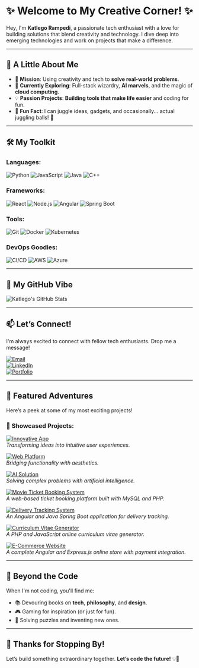 # ✨ **Welcome to My Creative Corner!** ✨

Hey, I'm **Katlego Rampedi**, a passionate tech enthusiast with a love for building solutions that blend creativity and technology. I dive deep into emerging technologies and work on projects that make a difference.  

---

## 🚀 **A Little About Me**
- 🎯 **Mission**: Using creativity and tech to **solve real-world problems**.
- 🌱 **Currently Exploring**: Full-stack wizardry, **AI marvels**, and the magic of **cloud computing**.
- 💡 **Passion Projects**: **Building tools that make life easier** and coding for fun.
- 🤹 **Fun Fact**: I can juggle ideas, gadgets, and occasionally... actual juggling balls! 🎈

---

## 🛠️ **My Toolkit**
### **Languages**:
![Python](https://img.shields.io/badge/-Python-3776AB?style=for-the-badge&logo=python&logoColor=white)
![JavaScript](https://img.shields.io/badge/-JavaScript-F7DF1E?style=for-the-badge&logo=javascript&logoColor=black)
![Java](https://img.shields.io/badge/-Java-007396?style=for-the-badge&logo=java&logoColor=white)
![C++](https://img.shields.io/badge/-C++-00599C?style=for-the-badge&logo=cplusplus&logoColor=white)

### **Frameworks**:
![React](https://img.shields.io/badge/-React-61DAFB?style=for-the-badge&logo=react&logoColor=black)
![Node.js](https://img.shields.io/badge/-Node.js-339933?style=for-the-badge&logo=node.js&logoColor=white)
![Angular](https://img.shields.io/badge/-Angular-DD0031?style=for-the-badge&logo=angular&logoColor=white)
![Spring Boot](https://img.shields.io/badge/-Spring%20Boot-6DB33F?style=for-the-badge&logo=springboot&logoColor=white)

### **Tools**:
![Git](https://img.shields.io/badge/-Git-F05032?style=for-the-badge&logo=git&logoColor=white)
![Docker](https://img.shields.io/badge/-Docker-2496ED?style=for-the-badge&logo=docker&logoColor=white)
![Kubernetes](https://img.shields.io/badge/-Kubernetes-326CE5?style=for-the-badge&logo=kubernetes&logoColor=white)

### **DevOps Goodies**:
![CI/CD](https://img.shields.io/badge/-CI%2FCD-007ACC?style=for-the-badge&logo=azuredevops&logoColor=white)
![AWS](https://img.shields.io/badge/-AWS-232F3E?style=for-the-badge&logo=amazonaws&logoColor=white)
![Azure](https://img.shields.io/badge/-Azure-0078D4?style=for-the-badge&logo=microsoftazure&logoColor=white)

---

## 🌟 **My GitHub Vibe**
![Katlego's GitHub Stats](https://github-readme-stats.vercel.app/api?username=Katlego-Ram2&show_icons=true&theme=tokyonight)

---

## 📫 **Let’s Connect!**
I'm always excited to connect with fellow tech enthusiasts. Drop me a message!  

[![Email](https://img.shields.io/badge/Email-Me-D14836?style=for-the-badge&logo=gmail&logoColor=white)](mailto:katlego.ram@example.com)  
[![LinkedIn](https://img.shields.io/badge/LinkedIn-Connect-0A66C2?style=for-the-badge&logo=linkedin&logoColor=white)](https://linkedin.com/in/katlego-ram)  
[![Portfolio](https://img.shields.io/badge/Portfolio-Explore-24292F?style=for-the-badge&logo=githubpages&logoColor=white)](https://katlego-portfolio.com)

---

## 🌌 **Featured Adventures**  
Here’s a peek at some of my most exciting projects!

### 🌟 **Showcased Projects**:
[![Innovative App](https://img.shields.io/badge/🚀_Innovative_App-Explore-blue?style=for-the-badge)](https://github.com/Katlego-Ram2/innovative-app)  
*Transforming ideas into intuitive user experiences.*  

[![Web Platform](https://img.shields.io/badge/🌐_Web_Platform-Explore-green?style=for-the-badge)](https://github.com/Katlego-Ram2/web-platform)  
*Bridging functionality with aesthetics.*  

[![AI Solution](https://img.shields.io/badge/🤖_AI_Solution-Explore-purple?style=for-the-badge)](https://github.com/Katlego-Ram2/ai-solution)  
*Solving complex problems with artificial intelligence.*  

[![Movie Ticket Booking System](https://img.shields.io/badge/🎬_Movie_Ticket_System-Explore-red?style=for-the-badge)](https://github.com/Katlego-Ram2/cinema)  
*A web-based ticket booking platform built with MySQL and PHP.*  

[![Delivery Tracking System](https://img.shields.io/badge/📦_Delivery_System-Explore-orange?style=for-the-badge)](https://github.com/Katlego-Ram2/deliveryApp)  
*An Angular and Java Spring Boot application for delivery tracking.*  

[![Curriculum Vitae Generator](https://img.shields.io/badge/📄_CV_Generator-Explore-yellow?style=for-the-badge)](https://github.com/Katlego-Ram2/cvgenerator)  
*A PHP and JavaScript online curriculum vitae generator.*  

[![E-Commerce Website](https://img.shields.io/badge/🛒_E_Commerce_Website-Explore-cyan?style=for-the-badge)](https://github.com/Katlego-Ram2/ecommerce-site)  
*A complete Angular and Express.js online store with payment integration.*  

---

## 🎨 **Beyond the Code**
When I'm not coding, you'll find me:
- 📚 Devouring books on **tech**, **philosophy**, and **design**.
- 🎮 Gaming for inspiration (or just for fun).
- 🧩 Solving puzzles and inventing new ones.

---

## 🚀 **Thanks for Stopping By!**
Let’s build something extraordinary together. **Let’s code the future!** 💡🚀  
